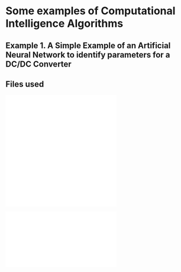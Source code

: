 # Some examples of Computational Intelligence Algorithms

## Example 1. A Simple Example of an Artificial Neural Network to identify parameters for a DC/DC Converter

## Files used
![Instructions](nn/readme.md)
![Python Code to make training data](nn/makeTrainingdata.py)

![Python Code to train and run the neural network](nn/trainNN.py)

